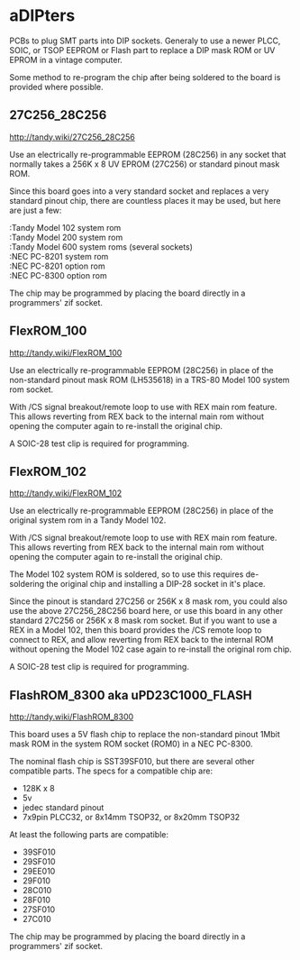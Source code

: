 # aDIPters
PCBs to plug SMT parts into DIP sockets. Generaly to use a newer PLCC, SOIC, or TSOP EEPROM or Flash part to replace a DIP mask ROM or UV EPROM in a vintage computer.

Some method to re-program the chip after being soldered to the board is provided where possible.

## 27C256_28C256
http://tandy.wiki/27C256_28C256

Use an electrically re-programmable EEPROM (28C256) in any socket that normally takes a 256K x 8 UV EPROM (27C256) or standard pinout mask ROM.

Since this board goes into a very standard socket and replaces a very standard pinout chip, there are countless places it may be used, but here are just a few:

:Tandy Model 102 system rom  
:Tandy Model 200 system rom  
:Tandy Model 600 system roms (several sockets)  
:NEC PC-8201 system rom  
:NEC PC-8201 option rom  
:NEC PC-8300 option rom

The chip may be programmed by placing the board directly in a programmers' zif socket.

## FlexROM_100
http://tandy.wiki/FlexROM_100

Use an electrically re-programmable EEPROM (28C256) in place of the non-standard pinout mask ROM (LH535618) in a TRS-80 Model 100 system rom socket.

With /CS signal breakout/remote loop to use with REX main rom feature. This allows reverting from REX back to the internal main rom without opening the computer again to re-install the original chip.

A SOIC-28 test clip is required for programming.

## FlexROM_102
http://tandy.wiki/FlexROM_102

Use an electrically re-programmable EEPROM (28C256) in place of the original system rom in a Tandy Model 102.

With /CS signal breakout/remote loop to use with REX main rom feature. This allows reverting from REX back to the internal main rom without opening the computer again to re-install the original chip.

The Model 102 system ROM is soldered, so to use this requires de-soldering the original chip and installing a DIP-28 socket in it's place.

Since the pinout is standard 27C256 or 256K x 8 mask rom, you could also use the above 27C256_28C256 board here, or use this board in any other standard 27C256 or 256K x 8 mask rom socket. But if you want to use a REX in a Model 102, then this board provides the /CS remote loop to connect to REX, and allow reverting from REX back to the internal ROM without opening the Model 102 case again to re-install the original rom chip.

A SOIC-28 test clip is required for programming.

## FlashROM_8300 aka uPD23C1000_FLASH
http://tandy.wiki/FlashROM_8300

This board uses a 5V flash chip to replace the non-standard pinout 1Mbit mask ROM in the system ROM socket (ROM0) in a NEC PC-8300.

The nominal flash chip is SST39SF010, but there are several other compatible parts. The specs for a compatible chip are:
* 128K x 8
* 5v
* jedec standard pinout
* 7x9pin PLCC32, or 8x14mm TSOP32, or 8x20mm TSOP32

At least the following parts are compatible:
* 39SF010
* 29SF010
* 29EE010
* 29F010
* 28C010
* 28F010
* 27SF010
* 27C010

The chip may be programmed by placing the board directly in a programmers' zif socket.
